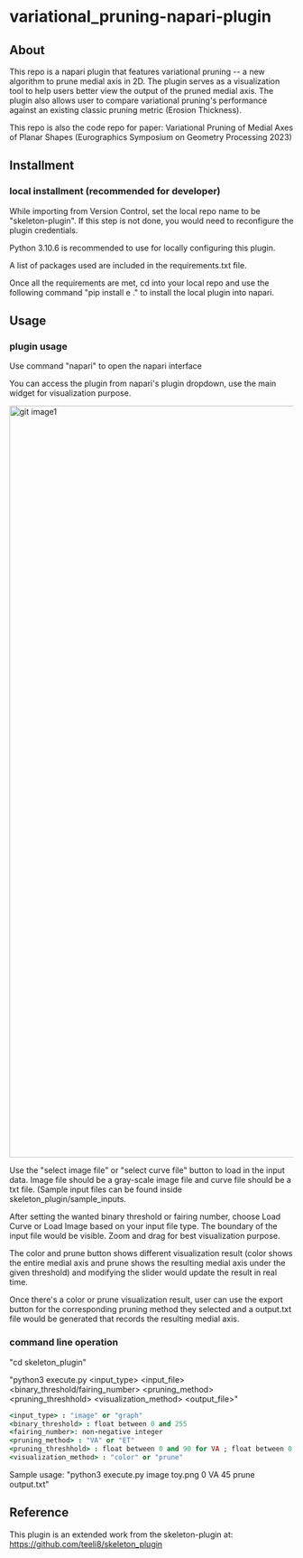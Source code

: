 # variational_pruning-napari-plugin

## About

This repo is a napari plugin that features variational pruning -- a new algorithm to prune medial axis in 2D. The plugin serves as a visualization tool to help users better view the output of the pruned medial axis. The plugin also allows user to compare variational pruning's performance against an existing classic pruning metric (Erosion Thickness).

This repo is also the code repo for paper: Variational Pruning of Medial Axes of Planar Shapes (Eurographics Symposium on Geometry Processing 2023)

## Installment 

### local installment (recommended for developer)
While importing from Version Control, set the local repo name to be "skeleton-plugin". If this step is not done, you would need to reconfigure the plugin credentials.

Python 3.10.6 is recommended to use for locally configuring this plugin. 

A list of packages used are included in the requirements.txt file. 

Once all the requirements are met, cd into your local repo and use the following command "pip install e ." to install the local plugin into napari.

## Usage

### plugin usage

Use command "napari" to open the napari interface

You can access the plugin from napari's plugin dropdown, use the main widget for visualization purpose. 

<img width="1331" alt="git image1" src="https://github.com/peter-rong/variational_pruning-napari-plugin/assets/71267071/21b818e5-1b0d-409e-af83-f452cab3c35c">

Use the "select image file" or "select curve file" button to load in the input data. Image file should be a gray-scale image file and curve file should be a txt file. (Sample input files can be found inside skeleton_plugin/sample_inputs.

After setting the wanted binary threshold or fairing number, choose Load Curve or Load Image based on your input file type. The boundary of the input file would be visible. Zoom and drag for best visualization purpose.

The color and prune button shows different visualization result (color shows the entire medial axis and prune shows the resulting medial axis under the given threshold) and modifying the slider would update the result in real time.

Once there's a color or prune visualization result, user can use the export button for the corresponding pruning method they selected and a output.txt file would be generated that records the resulting medial axis. 


### command line operation

"cd skeleton_plugin"

"python3 execute.py <input_type> <input_file> <binary_threshold/fairing_number> <pruning_method> <pruning_threshhold> <visualization_method> <output_file>"

```ruby
<input_type> : "image" or "graph" 
<binary_threshold> : float between 0 and 255
<fairing_number>: non-negative integer
<pruning_method> : "VA" or "ET"
<pruning_threshhold> : float between 0 and 90 for VA ; float between 0 and 1 for ET
<visualization_method> : "color" or "prune"
```

Sample usage: "python3 execute.py image toy.png 0 VA 45 prune output.txt"


## Reference
This plugin is an extended work from the skeleton-plugin at: https://github.com/teeli8/skeleton_plugin

